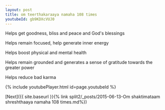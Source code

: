 ```yaml
---
layout: post
title: om teerthakaraaya namaha 108 times
youtubeId: gb9KDXcVUJ0
---
```

 
 
Helps get goodness, bliss and peace and God's blessings
 
Helps remain focused, help generate inner energy 
 
Helps boost physical and mental health 
 
Helps remain grounded and generates a sense of gratitude towards the greater power 
 
Helps reduce bad karma
 
 
 
 


{% include youtubePlayer.html id=page.youtubeId %}
 
[Next]({{ site.baseurl }}{% link  split2/_posts/2015-06-13-Om shaktimataam shreshthaaya namaha 108 times.md%})
 
